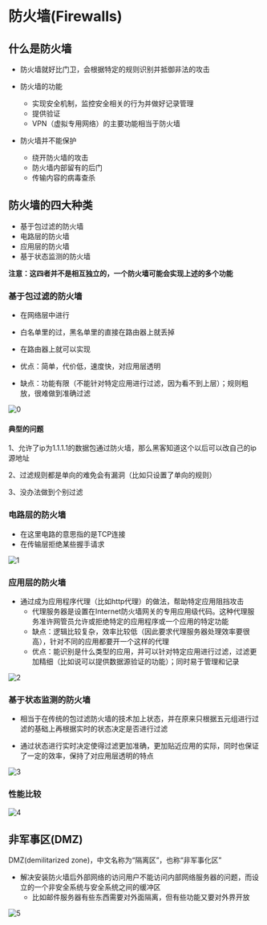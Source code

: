 # 防火墙(Firewalls)

## 什么是防火墙
- 防火墙就好比门卫，会根据特定的规则识别并抵御非法的攻击

- 防火墙的功能
    - 实现安全机制，监控安全相关的行为并做好记录管理
    - 提供验证
    - VPN（虚拟专用网络）的主要功能相当于防火墙

- 防火墙并不能保护
    - 绕开防火墙的攻击
    - 防火墙内部留有的后门
    - 传输内容的病毒查杀


## 防火墙的四大种类

- 基于包过滤的防火墙
- 电路层的防火墙
- 应用层的防火墙
- 基于状态监测的防火墙

**注意：这四者并不是相互独立的，一个防火墙可能会实现上述的多个功能**

### 基于包过滤的防火墙
- 在网络层中进行

- 白名单里的过，黑名单里的直接在路由器上就丢掉

- 在路由器上就可以实现

- 优点：简单，代价低，速度快，对应用层透明

- 缺点：功能有限（不能针对特定应用进行过滤，因为看不到上层）；规则粗放，很难做到准确过滤

![0](https://raw.githubusercontent.com/familyld/Network_Security/master/graph/Firewall1.png)

#### 典型的问题
1、允许了ip为1.1.1.1的数据包通过防火墙，那么黑客知道这个以后可以改自己的ip源地址

2、过滤规则都是单向的难免会有漏洞（比如只设置了单向的规则）

3、没办法做到个别过滤

### 电路层的防火墙
- 在这里电路的意思指的是TCP连接
- 在传输层拒绝某些握手请求

![1](https://raw.githubusercontent.com/familyld/Network_Security/master/graph/Firewall2.png)

### 应用层的防火墙
- 通过成为应用程序代理（比如http代理）的做法，帮助特定应用阻挡攻击
    - 代理服务器是设置在Internet防火墙网关的专用应用级代码。这种代理服务准许网管员允许或拒绝特定的应用程序或一个应用的特定功能
    - 缺点：逻辑比较复杂，效率比较低（因此要求代理服务器处理效率要很高），针对不同的应用都要开一个这样的代理
    - 优点：能识别是什么类型的应用，并可以针对特定应用进行过滤，过滤更加精细（比如说可以提供数据源验证的功能）；同时易于管理和记录


![2](https://raw.githubusercontent.com/familyld/Network_Security/master/graph/Firewall3.png)

### 基于状态监测的防火墙
- 相当于在传统的包过滤防火墙的技术加上状态，并在原来只根据五元组进行过滤的基础上再根据实时的状态决定是否进行过滤

- 通过状态进行实时决定使得过滤更加准确，更加贴近应用的实际，同时也保证了一定的效率，保持了对应用层透明的特点

![3](https://raw.githubusercontent.com/familyld/Network_Security/master/graph/Firewall4.png)

### 性能比较

![4](https://raw.githubusercontent.com/familyld/Network_Security/master/graph/Firewall5.png)

## 非军事区(DMZ)

DMZ(demilitarized zone)，中文名称为“隔离区”，也称“非军事化区”

- 解决安装防火墙后外部网络的访问用户不能访问内部网络服务器的问题，而设立的一个非安全系统与安全系统之间的缓冲区
    - 比如邮件服务器有些东西需要对外面隔离，但有些功能又要对外界开放

![5](https://raw.githubusercontent.com/familyld/Network_Security/master/graph/DMZ.png)
